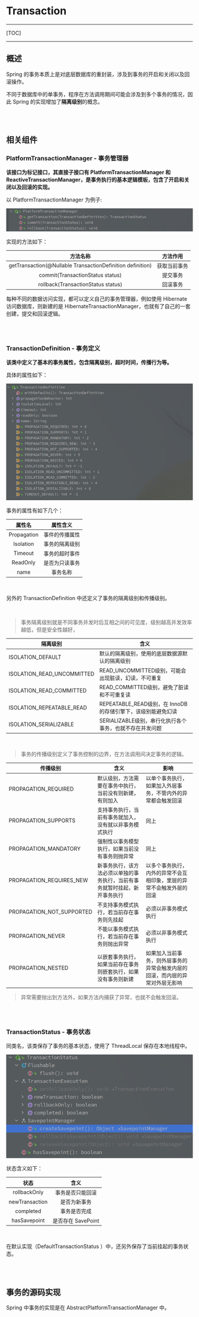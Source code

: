 # Transaction



---

[TOC]

---

## 概述

Spring 的事务本质上是对底层数据库的重封装，涉及到事务的开启和关闭以及回滚操作。

不同于数据库中的单事务，程序在方法调用期间可能会涉及到多个事务的情况，因此 Spring 的实现增加了**隔离级别**的概念。

<br>

<br>

## 相关组件

### PlatformTransactionManager - 事务管理器

**该接口为标记接口，其直接子接口有 PlatformTransactionManager 和 ReactiveTransactionManager，是事务执行的基本逻辑模板，包含了开启和关闭以及回滚的实现。**

以 PlatformTransactionManager 为例子:

![Spring_TransactionManager_方法列表](assets/Spring_TransactionManager_方法列表.png)

实现的方法如下：

|                          方法名称                          |   方法作用   |
| :--------------------------------------------------------: | :----------: |
| getTransaction(@Nullable TransactionDefinition definition) | 获取当前事务 |
|              commit(TransactionStatus status)              |   提交事务   |
|             rollback(TransactionStatus status)             |   回滚事务   |

每种不同的数据访问实现，都可以定义自己的事务管理器，例如使用 Hibernate 访问数据库，则新建的是 HibernateTransactionManager，也就有了自己的一套创建，提交和回滚逻辑。

<br>

<br>



### TransactionDefinition - 事务定义

**该类中定义了基本的事务属性，包含隔离级别，超时时间，传播行为等。**

具体的属性如下：

![Spring_TransactionDefinition](assets/Spring_TransactionDefinition.png)

事务的属性有如下几个：

|   属性名    |    属性含义    |
| :---------: | :------------: |
| Propagation | 事件的传播属性 |
|  Isolation  | 事务的隔离级别 |
|   Timeout   | 事务的超时事件 |
|  ReadOnly   | 是否为只读事务 |
|    name     |    事务名称    |

<br>

另外的 TransactionDefinition 中还定义了事务的隔离级别和传播级别。

<br>

> 事务隔离级别就是不同事务并发时后互相之间的可见度，级别越高并发效率越低，但是安全性越好，

| 隔离级别                   | 含义                                                         |
| -------------------------- | ------------------------------------------------------------ |
| ISOLATION_DEFAULT          | 默认的隔离级别，使用的底层数据源默认的隔离级别               |
| ISOLATION_READ_UNCOMMITTED | READ_UNCOMMITTED级别，可能会出现脏读，幻读，不可重复         |
| ISOLATION_READ_COMMITTED   | READ_COMMITTED级别，避免了脏读和不可重复读                   |
| ISOLATION_REPEATABLE_READ  | REPEATABLE_READ级别，在 InnoDB 的存储引擎下，该级别能避免幻读 |
| ISOLATION_SERIALIZABLE     | SERIALIZABLE级别，串行化执行各个事务，也就不存在并发问题     |

<br>

> 事务的传播级别定义了事务控制的边界，在方法调用间决定事务的逻辑。

| 传播级别                  | 含义                                                         | 影响                                                         |
| ------------------------- | ------------------------------------------------------------ | ------------------------------------------------------------ |
| PROPAGATION_REQUIRED      | 默认级别，方法需要在事务中执行，当前没有则新建，有则加入     | 以单个事务执行，如果加入外层事务，不管内外的异常都会触发回滚 |
| PROPAGATION_SUPPORTS      | 支持事务执行，当前有事务就加入，没有就以非事务模式执行       | 同上                                                         |
| PROPAGATION_MANDATORY     | 强制性以事务模型执行，如果当前没有事务则抛异常               | 同上                                                         |
| PROPAGATION_REQUIRES_NEW  | 新事务执行，该方法必须以单独的事务执行，当前有事务就暂时挂起，新开事务执行 | 以多个事务执行，内外的异常不会互相印象，里层的异常不会触发外层的回滚 |
| PROPAGATION_NOT_SUPPORTED | 不支持事务模式执行，若当前存在事务则先挂起                   | 必须以非事务模式执行                                         |
| PROPAGATION_NEVER         | 不能以事务模式执行，若当前存在事务则抛出异常                 | 必须以非事务模式执行                                         |
| PROPAGATION_NESTED        | 以嵌套事务执行，如果当前存在事务则嵌套执行，如果没有事务则新建 | 如果加入当前事务，则外层事务的异常会触发内层的回滚，而内层的异常对外层无影响 |

> 异常需要抛出到方法外，如果方法内捕获了异常，也就不会触发回滚。



<br>

<br>

### TransactionStatus - 事务状态

同类名，该类保存了事务的基本状态，使用了 ThreadLocal 保存在本地线程中。

![Spring_transaction_status](assets/Spring_transaction_status.png)

状态含义如下：

|      状态      |        含义        |
| :------------: | :----------------: |
|  rollbackOnly  |  事务是否只能回滚  |
| newTransaction |    是否为新事务    |
|   completed    |    事务是否完成    |
|  hasSavepoint  | 是否存在 SavePoint |

<br>

在默认实现（DefaultTransactionStatus ）中，还另外保存了当前挂起的事务状态。



<br>

<br>

## 事务的源码实现

Spring 中事务的实现是在 AbstractPlatformTransactionManager 中。